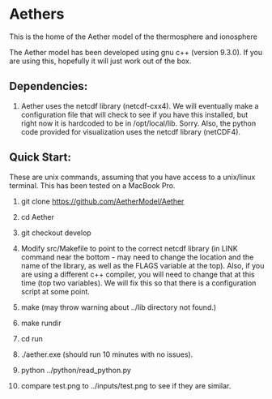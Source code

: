 # Aethers
This is the home of the Aether model of the thermosphere and ionosphere

The Aether model has been developed using gnu c++ (version 9.3.0). If
you are using this, hopefully it will just work out of the box.

## Dependencies:

1. Aether uses the netcdf library (netcdf-cxx4). We will eventually
make a configuration file that will check to see if you have this
installed, but right now it is hardcoded to be in
/opt/local/lib. Sorry. Also, the python code provided for
visualization uses the netcdf library (netCDF4).

## Quick Start:

These are unix commands, assuming that you have access to a unix/linux
terminal. This has been tested on a MacBook Pro.

1. git clone https://github.com/AetherModel/Aether

2. cd Aether

3. git checkout develop

4. Modify src/Makefile to point to the correct netcdf library (in LINK
command near the bottom - may need to change the location and the name
of the library, as well as the FLAGS variable at the top). Also, if
you are using a different c++ compiler, you will need to change that
at this time (top two variables).  We will fix this so that there is a
configuration script at some point.

5. make (may throw warning about ../lib directory not found.)

6. make rundir

7. cd run

8. ./aether.exe (should run 10 minutes with no issues).

9. python ../python/read_python.py

10. compare test.png to ../inputs/test.png to see if they are similar.


